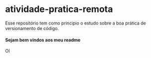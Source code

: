 # atividade-pratica-remota
Esse repositório tem como principio o estudo sobre a boa prática de versionamento de código.

#### Sejam bem vindos aos meu readme
OI
